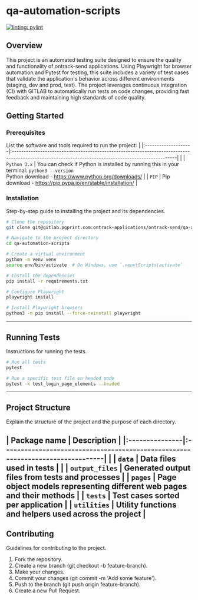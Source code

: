 # qa-automation-scripts

[![linting: pylint](https://img.shields.io/badge/linting-pylint-yellowgreen)](https://github.com/PyCQA/pylint)

## Overview

This project is an automated testing suite designed to ensure the quality and functionality of ontrack-send applications. Using Playwright for browser automation and Pytest for testing, this suite includes a variety of test cases that validate the application's behavior across different environments (staging, dev and prod, test). The project leverages continuous integration (CI) with GITLAB to automatically run tests on code changes, providing fast feedback and maintaining high standards of code quality.

## Getting Started

### Prerequisites

List the software and tools required to run the project:
                                                                                                                      |
|:--------------------|:---------------------------------------------------------------------------------------------------------------------------------------------------|                                                               |
| `Python 3.x`        | You can check if Python is installed by running this in your terminal: `python3 --version`<br/>Python download - https://www.python.org/downloads/ |
| `PIP`               | Pip download - https://pip.pypa.io/en/stable/installation/                                                                                                                                                                                                               |

### Installation

Step-by-step guide to installing the project and its dependencies.

```bash
# Clone the repository
git clone git@gitlab.pgprint.com:ontrack-applications/ontrack-send/qa-automation-scripts.git

# Navigate to the project directory
cd qa-automation-scripts

# Create a virtual environment
python -m venv venv
source env/bin/activate  # On Windows, use `.venv\Scripts\activate`

# Install the dependencies
pip install -r requirements.txt

# Configure Playwright
playwright install

# Install Playwright browsers
python3 -m pip install --force-reinstall playwright
```
---
## Running Tests

Instructions for running the tests.

```bash
# Run all tests
pytest

# Run a specific test file on headed mode
pytest -k test_login_page_elements --headed
```
---
## Project Structure

Explain the structure of the project and the purpose of each directory.

| Package name   | Description                                                                    |
|:---------------|:-------------------------------------------------------------------------------|                          |
| `data`         | Data files used in tests                                                       | |
| `output_files` | Generated output files from tests and processes                                |
| `pages`        | Page object models representing different web pages and their methods          |
| `tests`        | Test cases sorted per application                                              |
| `utilities`    | Utility functions and helpers used across the project                          |
---

## Contributing
Guidelines for contributing to the project.

1. Fork the repository.
2. Create a new branch (git checkout -b feature-branch).
3. Make your changes.
4. Commit your changes (git commit -m 'Add some feature').
5. Push to the branch (git push origin feature-branch). 
6. Create a new Pull Request.